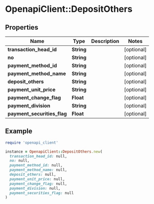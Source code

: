 # OpenapiClient::DepositOthers

## Properties

| Name | Type | Description | Notes |
| ---- | ---- | ----------- | ----- |
| **transaction_head_id** | **String** |  | [optional] |
| **no** | **String** |  | [optional] |
| **payment_method_id** | **String** |  | [optional] |
| **payment_method_name** | **String** |  | [optional] |
| **deposit_others** | **String** |  | [optional] |
| **payment_unit_price** | **String** |  | [optional] |
| **payment_change_flag** | **Float** |  | [optional] |
| **payment_division** | **String** |  | [optional] |
| **payment_securities_flag** | **Float** |  | [optional] |

## Example

```ruby
require 'openapi_client'

instance = OpenapiClient::DepositOthers.new(
  transaction_head_id: null,
  no: null,
  payment_method_id: null,
  payment_method_name: null,
  deposit_others: null,
  payment_unit_price: null,
  payment_change_flag: null,
  payment_division: null,
  payment_securities_flag: null
)
```

